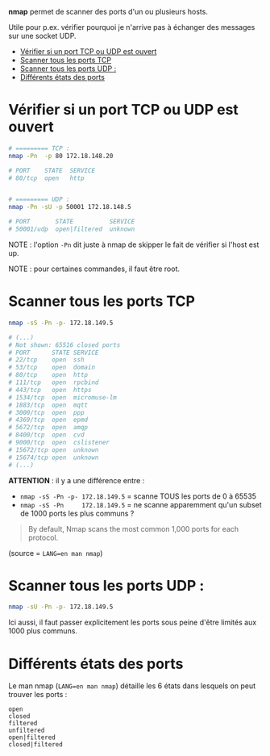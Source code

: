**nmap** permet de scanner des ports d'un ou plusieurs hosts.

Utile pour p.ex. vérifier pourquoi je n'arrive pas à échanger des messages sur une socket UDP.

* [Vérifier si un port TCP ou UDP est ouvert](#vérifier-si-un-port-tcp-ou-udp-est-ouvert)
* [Scanner tous les ports TCP](#scanner-tous-les-ports-tcp)
* [Scanner tous les ports UDP :](#scanner-tous-les-ports-udp-)
* [Différents états des ports](#différents-états-des-ports)


# Vérifier si un port TCP ou UDP est ouvert

```sh
# ========= TCP :
nmap -Pn  -p 80 172.18.148.20

# PORT    STATE  SERVICE
# 80/tcp  open   http


# ========= UDP :
nmap -Pn -sU -p 50001 172.18.148.5

# PORT       STATE          SERVICE
# 50001/udp  open|filtered  unknown
```

NOTE : l'option `-Pn` dit juste à nmap de skipper le fait de vérifier si l'host est up.

NOTE : pour certaines commandes, il faut être root.

# Scanner tous les ports TCP

```sh
nmap -sS -Pn -p- 172.18.149.5

# (...)
# Not shown: 65516 closed ports
# PORT      STATE SERVICE
# 22/tcp    open  ssh
# 53/tcp    open  domain
# 80/tcp    open  http
# 111/tcp   open  rpcbind
# 443/tcp   open  https
# 1534/tcp  open  micromuse-lm
# 1883/tcp  open  mqtt
# 3000/tcp  open  ppp
# 4369/tcp  open  epmd
# 5672/tcp  open  amqp
# 8400/tcp  open  cvd
# 9000/tcp  open  cslistener
# 15672/tcp open  unknown
# 15674/tcp open  unknown
# (...)
```

**ATTENTION** : il y a une différence entre :

- `nmap -sS -Pn -p- 172.18.149.5` = scanne TOUS les ports de 0 à 65535
- `nmap -sS -Pn     172.18.149.5` = ne scanne apparemment qu'un subset de 1000 ports les plus communs ?

> By default, Nmap scans the most common 1,000 ports for each protocol.

(source = `LANG=en man nmap`)

# Scanner tous les ports UDP :

```sh
nmap -sU -Pn -p- 172.18.149.5
```

Ici aussi, il faut passer explicitement les ports sous peine d'être limités aux 1000 plus communs.

# Différents états des ports

Le man nmap (`LANG=en man nmap`) détaille les 6 états dans lesquels on peut trouver les ports :

```
open
closed
filtered
unfiltered
open|filtered
closed|filtered
```

